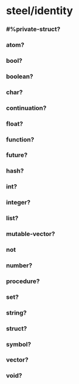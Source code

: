 # steel/identity
### **#%private-struct?**
### **atom?**
### **bool?**
### **boolean?**
### **char?**
### **continuation?**
### **float?**
### **function?**
### **future?**
### **hash?**
### **int?**
### **integer?**
### **list?**
### **mutable-vector?**
### **not**
### **number?**
### **procedure?**
### **set?**
### **string?**
### **struct?**
### **symbol?**
### **vector?**
### **void?**
